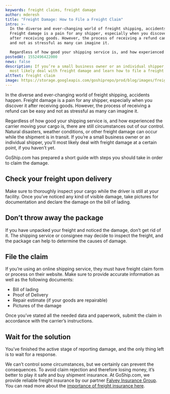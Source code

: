 ```yaml
---
keywords: freight claims, freight damage
author: mderesh
title: "Freight Damage: How to File a Freight Claim"
intro: >-
  In the diverse and ever-changing world of freight shipping, accidents happen.
  Freight damage is a pain for any shipper, especially when you discover it
  after receiving goods. However, the process of receiving a refund can be easy
  and not as stressful as many can imagine it.

  Regardless of how good your shipping service is, and how experienced the carrier moving your cargo is, there are still circumstances out of our control. Natural disasters, weather conditions, or other freight damage can occur while the s
postedAt: 1552496422000
news: false
description: If you’re a small business owner or an individual shipper, you’ll
  most likely deal with freight damage and learn how to file a freight claim..
altText: freight claim
image: https://storage.googleapis.com/goshiprepo/prod/blog/images/freight-damage-how-to-file-a-freight-claim.jpg
---
```

In the diverse and ever-changing world of freight shipping, accidents happen. Freight damage is a pain for any shipper, especially when you discover it after receiving goods. However, the process of receiving a refund can be easy and not as stressful as many can imagine it.

Regardless of how good your shipping service is, and how experienced the carrier moving your cargo is, there are still circumstances out of our control. Natural disasters, weather conditions, or other freight damage can occur while the shipment is in transit. If you’re a small business owner or an individual shipper, you’ll most likely deal with freight damage at a certain point, if you haven’t yet.

GoShip.com has prepared a short guide with steps you should take in order to claim the damage.

## **Check your freight upon delivery**

Make sure to thoroughly inspect your cargo while the driver is still at your facility. Once you’ve noticed any kind of visible damage, take pictures for documentation and declare the damage on the bill of lading.

## **Don’t throw away the package**

If you have unpacked your freight and noticed the damage, don’t get rid of it. The shipping service or consignee may decide to inspect the freight, and the package can help to determine the causes of damage.

## **File the claim**

If you’re using an online shipping service, they must have freight claim form or process on their website. Make sure to provide accurate information as well as the following documents:

* Bill of lading
* Proof of Delivery
* Repair estimate (if your goods are repairable)
* Pictures of the damage

Once you’ve stated all the needed data and paperwork, submit the claim in accordance with the carrier’s instructions.

## **Wait for the solution**

You’ve finished the active stage of reporting damage, and the only thing left is to wait for a response. 

We can’t control some circumstances, but we certainly can prevent the consequences. To avoid claim rejection and therefore losing money, it’s better to play it safe and buy shipment insurance. At GoShip.com, we provide reliable freight insurance by our partner [Falvey Insurance Group](http://falveyshippers.com/). You can read more about the [importance of freight insurance here](https://www.goship.com/resources/freight-insurance).